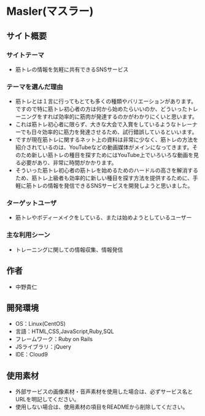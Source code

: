 # Masler(マスラー)

## サイト概要
### サイトテーマ
- 筋トレの情報を気軽に共有できるSNSサービス

### テーマを選んだ理由
- 筋トレとは１言に行ってもとても多くの種類やバリエーションがあります。ですので特に筋トレ初心者の方は何から始めたらいいのか、どういったトレーニングをすれば効率的に筋肉が発達するのかがわかりにくいと思います。
- これは筋トレ初心者に限らず、大きな大会で入賞をしているようなトレーナーでも日々効率的に筋力を発達させるため、試行錯誤しているといいます。
- ですが現在筋トレに関するネット上の資料は非常に少なく、筋トレの方法を紹介されているのは、YouTubeなどの動画媒体がメインになってきます。そのため新しい筋トレの種目を探すためにはYouTube上でいろいろな動画を見る必要があり、非常に時間がかかります。
- そういった筋トレ初心者の筋トレを始めるためのハードルの高さを解消するため、筋トレ上級者も効率的に新しい種目を探す方法を提供するために、手軽に筋トレの情報を発信できるSNSサービスを開発しようと思いました。

### ターゲットユーザ
- 筋トレやボディーメイクをしている、または始めようとしているユーザー

### 主な利用シーン
- トレーニングに関しての情報収集、情報発信

## 作者
- 中野貴仁

## 開発環境
- OS：Linux(CentOS)
- 言語：HTML,CSS,JavaScript,Ruby,SQL
- フレームワーク：Ruby on Rails
- JSライブラリ：jQuery
- IDE：Cloud9

## 使用素材
- 外部サービスの画像素材・音声素材を使用した場合は、必ずサービス名とURLを明記してください。
- 使用しない場合は、使用素材の項目をREADMEから削除してください。
